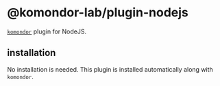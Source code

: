 # @komondor-lab/plugin-nodejs

[`komondor`](http://github.com/moctomata/moctomata) plugin for NodeJS.

## installation

No installation is needed.
This plugin is installed automatically along with `komondor`.
